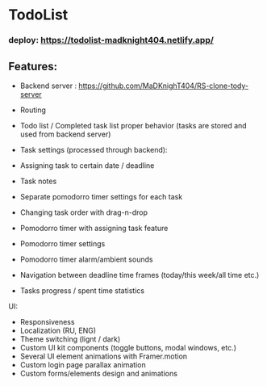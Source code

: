 # TodoList
### deploy: https://todolist-madknight404.netlify.app/

## Features:
- Backend server : https://github.com/MaDKnighT404/RS-clone-tody-server

- Routing
- Todo list / Completed task list proper behavior (tasks are stored and used from backend server)

- Task settings (processed through backend):
- Assigning task to certain date / deadline
- Task notes
- Separate pomodorro timer settings for each task
- Changing task order with drag-n-drop

- Pomodorro timer with assigning task feature 
- Pomodorro timer settings
- Pomodorro timer alarm/ambient sounds

- Navigation between deadline time frames (today/this week/all time etc.)
- Tasks progress / spent time statistics

UI:

- Responsiveness
- Localization (RU, ENG)
- Theme switching (lignt / dark)
- Custom UI kit components (toggle buttons, modal windows, etc.)
- Several UI element animations with Framer.motion
- Custom login page parallax animation
- Custom forms/elements design and animations